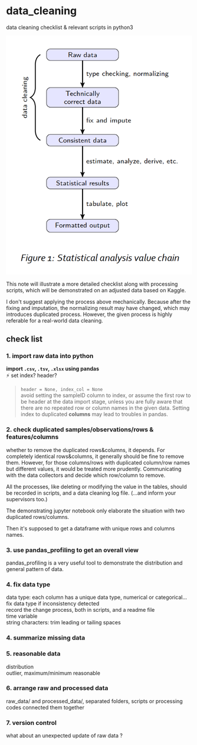 # data_cleaning
data cleaning checklist &amp; relevant scripts in python3


![a general process from data cleaning with R](https://github.com/CS0000/data_cleaning/blob/main/process.png)               


This note will illustrate a more detailed checklist along with processing scripts, which will be demonstrated on an adjusted data based on Kaggle.

I don't suggest applying the process above mechanically. Because after the fixing and imputation, the normalizing result may have changed, which may introduces duplicated process.
However, the given process is highly referable for a real-world data cleaning.

## check list
### 1. import raw data into python        
**import `.csv`, `.tsv`, `.xlsx` using pandas**    
:zap: set index? header?          
> `header = None, index_col = None`    
> avoid setting the sampleID column to index, or assume the first row to be header at the data import stage, unless you are fully aware that there are no repeated row or column names in the given data. Setting index to duplicated **columns** may lead to troubles in pandas.


### 2. check duplicated samples/observations/rows & features/columns    
whether to remove the duplicated rows&columns, it depends. For completely identical rows&columns, it generally should be fine to remove them. However, for those columns/rows with duplicated column/row names but different values,
it would be treated more prudently. Communicating with the data collectors and decide which row/column to remove.     

All the processes, like deleting or modifying the value in the tables, should be recorded in scripts, and a data cleaning log file. (...and inform your supervisors too.)

The demonstrating jupyter notebook only elaborate the situation with two duplicated rows/columns.

Then it's supposed to get a dataframe with unique rows and columns names. 

### 3. use pandas_profiling to get an overall view    
pandas_profiling is a very useful tool to demonstrate the distribution and general pattern of data.    

### 4. fix data type
data type: each column has a unique data type, numerical or categorical...      
fix data type if inconsistency detected       
record the change process, both in scripts, and a readme file    
time variable     
string characters: trim leading or tailing spaces


### 4. summarize missing data
### 5. reasonable data     
distribution     
outlier, maximum/minimum reasonable

### 6. arrange raw and processed data     
raw_data/  and  processed_data/, separated folders, scripts or processing codes connected them together

### 7. version control    
what about an unexpected update of raw data ?
